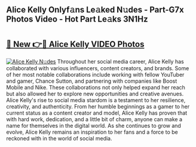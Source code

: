 ## Alice Kelly Onlyf𝚊ns Le𝚊ked N𝚞des - Part-G7x Photos Video - Hot Part Le𝚊ks 3N1Hz

# <h2><a href="http://ac35169.deff.icu/?id=Alice+Kelly">🔗 New 👉🔴 Alice Kelly VIDEO Photos</a></h2>

[![Alice Kelly N𝚞des](https://i.imgur.com/rIISA9y.gif)](http://ac35169.deff.icu/?id=Alice+Kelly)
Throughout her social media career, Alice Kelly has collaborated with various influencers, content creators, and brands. Some of her most notable collaborations include working with fellow YouTuber and gamer, Chance Sutton, and partnering with companies like Boost Mobile and Nike. These collaborations not only helped expand her reach but also allowed her to explore new opportunities and creative avenues. Alice Kelly's rise to social media stardom is a testament to her resilience, creativity, and authenticity. From her humble beginnings as a gamer to her current status as a content creator and model, Alice Kelly has proven that with hard work, dedication, and a little bit of charm, anyone can make a name for themselves in the digital world. As she continues to grow and evolve, Alice Kelly remains an inspiration to her fans and a force to be reckoned with in the world of social media.
